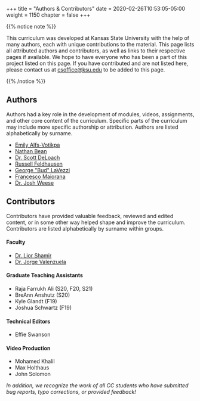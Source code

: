 +++
title = "Authors & Contributors"
date = 2020-02-26T10:53:05-05:00
weight = 1150
chapter = false
+++

{{% notice note %}}

This curriculum was developed at Kansas State University with the help of many authors, each with unique contributions to the material. This page lists all attributed authors and contributors, as well as links to their respective pages if available. We hope to have everyone who has been a part of this project listed on this page. If you have contributed and are not listed here, please contact us at csoffice@ksu.edu to be added to this page.

{{% /notice %}}

## Authors

Authors had a key role in the development of modules, videos, assignments, and other core content of the curriculum. Specific parts of the curriculum may include more specific authorship or attribution. Authors are listed alphabetically by surname.

* [Emily Alfs-Votikpa](http://www.cs.ksu.edu/people/faculty/alfs-votipka/index.html)
* [Nathan Bean](http://www.nathanhbean.com/)
* [Dr. Scott DeLoach](http://people.cs.ksu.edu/~sdeloach/)
* [Russell Feldhausen](https://russfeld.me)
* [George "Bud" LaVezzi](http://www.cs.ksu.edu/people/faculty/lavezzi/index.html)
* [Francesco Maiorana](https://sites.google.com/site/maioranafrancescospes/)
* [Dr. Josh Weese](http://weeser.net/)

## Contributors

Contributors have provided valuable feedback, reviewed and edited content, or in some other way helped shape and improve the curriculum. Contributors are listed alphabetically by surname within groups.

#### Faculty

* [Dr. Lior Shamir](http://people.cs.ksu.edu/~lshamir/)
* [Dr. Jorge Valenzuela](http://www.cs.ksu.edu/people/faculty/valenzuela/)

#### Graduate Teaching Assistants

* Raja Farrukh Ali (S20, F20, S21)
* BreAnn Anshutz (S20)
* Kyle Glandt (F19)
* Joshua Schwartz (F19)

#### Technical Editors

* Effie Swanson

#### Video Production

* Mohamed Khalil
* Max Holthaus
* John Solomon

_In addition, we recognize the work of all CC students who have submitted bug reports, typo corrections, or provided feedback!_

